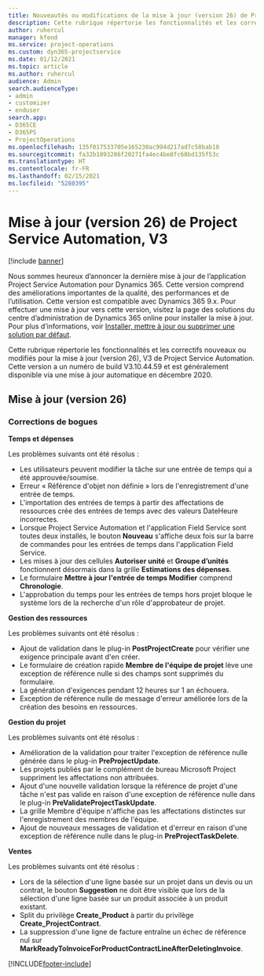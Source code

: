 ```yaml
---
title: Nouveautés ou modifications de la mise à jour (version 26) de Project Service Automation (correctif logiciel), V3
description: Cette rubrique répertorie les fonctionnalités et les correctifs disponibles pour la mise à jour (version 26) de Project Service Automation, V3.
author: ruhercul
manager: kfend
ms.service: project-operations
ms.custom: dyn365-projectservice
ms.date: 01/12/2021
ms.topic: article
ms.author: ruhercul
audience: Admin
search.audienceType:
- admin
- customizer
- enduser
search.app:
- D365CE
- D365PS
- ProjectOperations
ms.openlocfilehash: 135f017533705e165230ac994d217ad7c58bab10
ms.sourcegitcommit: fa32b1893286f20271fa4ec4be8fc68bd135f53c
ms.translationtype: HT
ms.contentlocale: fr-FR
ms.lasthandoff: 02/15/2021
ms.locfileid: "5280395"
---
```

# <a name="project-service-automation-update-release-26-v3"></a>Mise à jour (version 26) de Project Service Automation, V3

[!include [banner](../includes/psa-now-project-operations.md)]

Nous sommes heureux d’annoncer la dernière mise à jour de l’application Project Service Automation pour Dynamics 365. Cette version comprend des améliorations importantes de la qualité, des performances et de l’utilisation. Cette version est compatible avec Dynamics 365 9.x. Pour effectuer une mise à jour vers cette version, visitez la page des solutions du centre d’administration de Dynamics 365 online pour installer la mise à jour. Pour plus d’informations, voir [Installer, mettre à jour ou supprimer une solution par défaut](https://docs.microsoft.com/power-platform/admin/install-remove-preferred-solution).

Cette rubrique répertorie les fonctionnalités et les correctifs nouveaux ou modifiés pour la mise à jour (version 26), V3 de Project Service Automation. Cette version a un numéro de build V3.10.44.59 et est généralement disponible via une mise à jour automatique en décembre 2020.

## <a name="update-release-26"></a>Mise à jour (version 26)

### <a name="bug-fixes"></a>Corrections de bogues

**Temps et dépenses**

Les problèmes suivants ont été résolus :

- Les utilisateurs peuvent modifier la tâche sur une entrée de temps qui a été approuvée/soumise.
- Erreur « Référence d'objet non définie » lors de l'enregistrement d'une entrée de temps.
- L'importation des entrées de temps à partir des affectations de ressources crée des entrées de temps avec des valeurs DateHeure incorrectes.
- Lorsque Project Service Automation et l'application Field Service sont toutes deux installés, le bouton **Nouveau** s'affiche deux fois sur la barre de commandes pour les entrées de temps dans l'application Field Service.
- Les mises à jour des cellules **Autoriser unité** et **Groupe d’unités** fonctionnent désormais dans la grille **Estimations des dépenses**.
- Le formulaire **Mettre à jour l'entrée de temps Modifier** comprend **Chronologie**.
- L'approbation du temps pour les entrées de temps hors projet bloque le système lors de la recherche d'un rôle d'approbateur de projet.

**Gestion des ressources**

Les problèmes suivants ont été résolus :

- Ajout de validation dans le plug-in **PostProjectCreate** pour vérifier une exigence principale avant d'en créer.
- Le formulaire de création rapide **Membre de l'équipe de projet** lève une exception de référence nulle si des champs sont supprimés du formulaire.
- La génération d'exigences pendant 12 heures sur 1 an échouera.
- Exception de référence nulle de message d'erreur améliorée lors de la création des besoins en ressources.

**Gestion du projet**

Les problèmes suivants ont été résolus :

- Amélioration de la validation pour traiter l'exception de référence nulle générée dans le plug-in **PreProjectUpdate**.
- Les projets publiés par le complément de bureau Microsoft Project suppriment les affectations non attribuées.
- Ajout d'une nouvelle validation lorsque la référence de projet d'une tâche n'est pas valide en raison d'une exception de référence nulle dans le plug-in **PreValidateProjectTaskUpdate**.
- La grille Membre d'équipe n'affiche pas les affectations distinctes sur l'enregistrement des membres de l'équipe.
- Ajout de nouveaux messages de validation et d'erreur en raison d'une exception de référence nulle dans le plug-in **PreProjectTaskDelete**.

**Ventes**

Les problèmes suivants ont été résolus :

- Lors de la sélection d'une ligne basée sur un projet dans un devis ou un contrat, le bouton **Suggestion** ne doit être visible que lors de la sélection d'une ligne basée sur un produit associée à un produit existant.
- Split du privilège **Create_Product** à partir du privilège **Create_ProjectContract**.
- La suppression d'une ligne de facture entraîne un échec de référence nul sur **MarkReadyToInvoiceForProductContractLineAfterDeletingInvoice**.


[!INCLUDE[footer-include](../includes/footer-banner.md)]